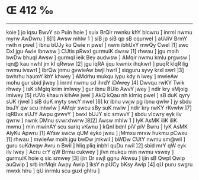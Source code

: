 # Œ 412 ‰
---
koie ] jo iqsu BwvY so Puin hoie ] suix BrQir nwnku khY bIcwru ] inrml
nwmu myrw AwDwru ] 8]1] Awsw mhlw 1 ] siB jp siB qp sB cqurweI
] aUJiV BrmY rwih n pweI ] ibnu bUJy ko Qwie n pweI ] nwm ibhUxY mwQy
CweI ]1] swc DxI jgu Awie ibnwsw ] CUtis pRwxI gurmuiK dwsw ]1]
rhwau ] jgu moih bwDw bhuqI Awsw ] gurmqI ieik Bey audwsw ] AMqir
nwmu kmlu prgwsw ] iqn@ kau nwhI jm kI qRwsw ]2] jgu iqRA ijqu
kwmix ihqkwrI ] puqR klqR lig nwmu ivswrI ] ibrQw jnmu gvwieAw
bwjI hwrI ] siqguru syvy krxI swrI ]3] bwhrhu haumY khY khwey ]
AMdrhu mukqu lypu kdy n lwey ] mwieAw mohu gur sbid jlwey ] inrml nwmu
sd ihrdY iDAwey ]4] Dwvqu rwKY Twik rhwey ] isK sMgiq krim imlwey ]
gur ibnu BUlo AwvY jwey ] ndir kry sMjoig imlwey ]5] rUVo khau n kihAw
jweI ] AkQ kQau nh kImiq pweI ] sB duK qyry sUK rjweI ] siB duK
myty swcY nweI ]6] kr ibnu vwjw pg ibnu qwlw ] jy sbdu buJY qw scu
inhwlw ] AMqir swcu sBy suK nwlw ] ndir kry rwKY rKvwlw ]7] iqRBvx
sUJY Awpu gvwvY ] bwxI bUJY sic smwvY ] sbdu vIcwry eyk ilv qwrw ]
nwnk DMnu svwrxhwrw ]8]2] Awsw mhlw 1 ] lyK AsMK iliK iliK mwnu
] min mwinAY scu suriq vKwnu ] kQnI bdnI piV piV Bwru ] lyK AsMK
AlyKu Apwru ]1] AYsw swcw qUM eyko jwxu ] jMmxu mrxw hukmu pCwxu ]1]
rhwau ] mwieAw moih jgu bwDw jmkwil ] bWDw CUtY nwmu sm@wil ] guru
suKdwqw Avru n Bwil ] hliq pliq inbhI quDu nwil ]2] sbid mrY qW
eyk ilv lwey ] Acru crY qW Brmu cukwey ] jIvn mukqu min nwmu vswey ]
gurmuiK hoie q sic smwey ]3] ijin Dr swjI ggnu Akwsu ] ijin sB
QwpI Qwip auQwip ] srb inrMqir Awpy Awip ] iksY n pUCy bKsy Awip
]4] qU puru swgru mwxk hIru ] qU inrmlu scu guxI ghIru ]
####
